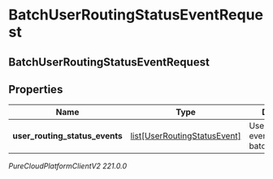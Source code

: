 # BatchUserRoutingStatusEventRequest

## BatchUserRoutingStatusEventRequest

## Properties

|Name | Type | Description | Notes|
|------------ | ------------- | ------------- | -------------|
| **user_routing_status_events** | [list[UserRoutingStatusEvent]](UserRoutingStatusEvent) | UserRoutingStatus events for this batch | [optional] |



_PureCloudPlatformClientV2 221.0.0_
